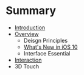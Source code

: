 # Summary

* [Introduction](README.md)
* [Overview](overview.md)
    * Deisgn Principles
    * [What's New in iOS 10](whats-new-in-ios-10.md)
    * Interface Essential
* [Interaction](interaction.md)
* 3D Touch

